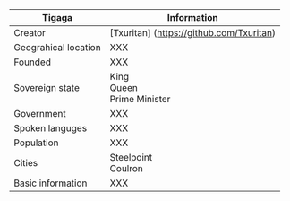 Tigaga        | Information
--------------|--------------
Creator       | [Txuritan] (https://github.com/Txuritan)
Geograhical location | XXX
Founded | XXX
Sovereign state | King <br/> Queen <br/> Prime Minister 
Government | XXX
Spoken languges | XXX
Population | XXX
Cities | Steelpoint <br/> Coulron
Basic information | XXX
